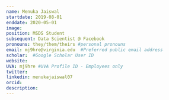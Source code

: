 ```yaml
---
name: Menuka Jaiswal
startdate: 2019-08-01
enddate: 2020-05-01
image:
position: MSDS Student
subsequent: Data Scientist @ Facebook
pronouns: they/them/theirs #personal pronouns
email: mj9hre@virginia.edu  #Preferred public email address
scholar:  #Google Scholar User ID
website:
UVA: mj9hre #UVA Profile ID - Employees only
twitter:
linkedin: menukajaiswal07
orcid:
description:
---
```

